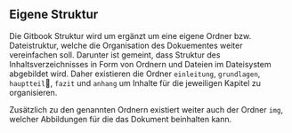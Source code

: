 ## Eigene Struktur

Die Gitbook Struktur wird um ergänzt um eine eigene Ordner bzw. Dateistruktur, welche die Organisation des Dokuementes weiter vereinfachen soll. Darunter ist gemeint, dass Struktur des Inhaltsverzeichnisses in Form von Ordnern und Dateien im Dateisystem abgebildet wird. Daher existieren die Ordner `einleitung`, `grundlagen`, `hauptteil`, `fazit` und `anhang` um Inhalte für die jeweiligen Kapitel zu organisieren.

Zusätzlich zu den genannten Ordnern existiert weiter auch der Ordner `img`, welcher Abbildungen für die das Dokument beinhalten kann. 

